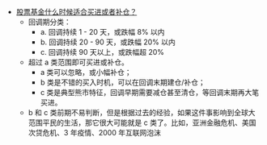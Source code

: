 - [股票基金什么时候适合买进或者补仓？](https://x.com/ooeli_eth/status/1869565432350560702)
	- 回调期分类：
		- a. 回调持续 1 - 20 天，或跌幅 8% 以内
		- b. 回调持续 20 - 90 天，或跌幅 20% 以内
		- c. 回调持续 90 天以上，或跌幅超 20%
	- 超过 a 类范围即可买进或补仓。
		- a 类可以忽略，或小幅补仓；
		- b 类是不错的买入时机，可以在回调末期建仓/补仓；
		- c 类是典型熊市特征，回调早期需要减仓甚至清仓，等回调末期再大笔买进。
	- b 和 c 类前期不易判断，但是根据过去的经验，如果这件事影响到全球大范围平民的生活，那它很大可能就是 c 类了。比如，亚洲金融危机、美国次贷危机、3 年疫情、2000 年互联网泡沫